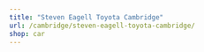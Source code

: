 ```yaml
---
title: "Steven Eagell Toyota Cambridge"
url: /cambridge/steven-eagell-toyota-cambridge/
shop: car
---
```

